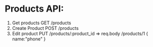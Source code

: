 # Products API:
1. Get products GET /products
2. Create Product POST /products
3. Edit product PUT /products/:product_id => req.body /products/1 { name:"phone" }
